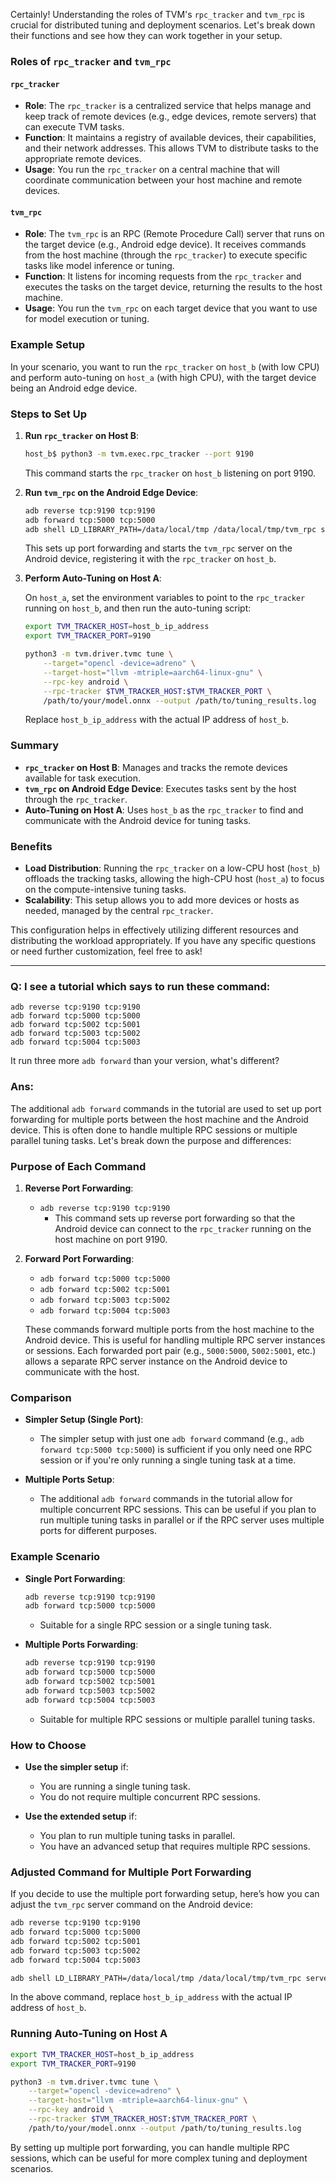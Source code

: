 Certainly! Understanding the roles of TVM's `rpc_tracker` and `tvm_rpc` is crucial for distributed tuning and deployment scenarios. Let's break down their functions and see how they can work together in your setup.

### Roles of `rpc_tracker` and `tvm_rpc`

#### `rpc_tracker`

- **Role**: The `rpc_tracker` is a centralized service that helps manage and keep track of remote devices (e.g., edge devices, remote servers) that can execute TVM tasks.
- **Function**: It maintains a registry of available devices, their capabilities, and their network addresses. This allows TVM to distribute tasks to the appropriate remote devices.
- **Usage**: You run the `rpc_tracker` on a central machine that will coordinate communication between your host machine and remote devices.

#### `tvm_rpc`

- **Role**: The `tvm_rpc` is an RPC (Remote Procedure Call) server that runs on the target device (e.g., Android edge device). It receives commands from the host machine (through the `rpc_tracker`) to execute specific tasks like model inference or tuning.
- **Function**: It listens for incoming requests from the `rpc_tracker` and executes the tasks on the target device, returning the results to the host machine.
- **Usage**: You run the `tvm_rpc` on each target device that you want to use for model execution or tuning.

### Example Setup

In your scenario, you want to run the `rpc_tracker` on `host_b` (with low CPU) and perform auto-tuning on `host_a` (with high CPU), with the target device being an Android edge device.

### Steps to Set Up

1. **Run `rpc_tracker` on Host B**:

   ```sh
   host_b$ python3 -m tvm.exec.rpc_tracker --port 9190
   ```

   This command starts the `rpc_tracker` on `host_b` listening on port 9190.

2. **Run `tvm_rpc` on the Android Edge Device**:

   ```sh
   adb reverse tcp:9190 tcp:9190
   adb forward tcp:5000 tcp:5000
   adb shell LD_LIBRARY_PATH=/data/local/tmp /data/local/tmp/tvm_rpc server --host=0.0.0.0 --port=5000 --tracker=`host_b_ip_address`:9190 --key=android --port-end=5100
   ```

   This sets up port forwarding and starts the `tvm_rpc` server on the Android device, registering it with the `rpc_tracker` on `host_b`.

3. **Perform Auto-Tuning on Host A**:

   On `host_a`, set the environment variables to point to the `rpc_tracker` running on `host_b`, and then run the auto-tuning script:

   ```sh
   export TVM_TRACKER_HOST=host_b_ip_address
   export TVM_TRACKER_PORT=9190

   python3 -m tvm.driver.tvmc tune \
       --target="opencl -device=adreno" \
       --target-host="llvm -mtriple=aarch64-linux-gnu" \
       --rpc-key android \
       --rpc-tracker $TVM_TRACKER_HOST:$TVM_TRACKER_PORT \
       /path/to/your/model.onnx --output /path/to/tuning_results.log
   ```

   Replace `host_b_ip_address` with the actual IP address of `host_b`.

### Summary

- **`rpc_tracker` on Host B**: Manages and tracks the remote devices available for task execution.
- **`tvm_rpc` on Android Edge Device**: Executes tasks sent by the host through the `rpc_tracker`.
- **Auto-Tuning on Host A**: Uses `host_b` as the `rpc_tracker` to find and communicate with the Android device for tuning tasks.

### Benefits

- **Load Distribution**: Running the `rpc_tracker` on a low-CPU host (`host_b`) offloads the tracking tasks, allowing the high-CPU host (`host_a`) to focus on the compute-intensive tuning tasks.
- **Scalability**: This setup allows you to add more devices or hosts as needed, managed by the central `rpc_tracker`.

This configuration helps in effectively utilizing different resources and distributing the workload appropriately. If you have any specific questions or need further customization, feel free to ask!

---

### Q: I see a tutorial which says to run these command:
```
adb reverse tcp:9190 tcp:9190
adb forward tcp:5000 tcp:5000
adb forward tcp:5002 tcp:5001
adb forward tcp:5003 tcp:5002
adb forward tcp:5004 tcp:5003
```
It run three more `adb forward` than your version, what's different?

### Ans:
The additional `adb forward` commands in the tutorial are used to set up port forwarding for multiple ports between the host machine and the Android device. This is often done to handle multiple RPC sessions or multiple parallel tuning tasks. Let's break down the purpose and differences:

### Purpose of Each Command

1. **Reverse Port Forwarding**:
   - `adb reverse tcp:9190 tcp:9190`
     - This command sets up reverse port forwarding so that the Android device can connect to the `rpc_tracker` running on the host machine on port 9190.

2. **Forward Port Forwarding**:
   - `adb forward tcp:5000 tcp:5000`
   - `adb forward tcp:5002 tcp:5001`
   - `adb forward tcp:5003 tcp:5002`
   - `adb forward tcp:5004 tcp:5003`

   These commands forward multiple ports from the host machine to the Android device. This is useful for handling multiple RPC server instances or sessions. Each forwarded port pair (e.g., `5000:5000`, `5002:5001`, etc.) allows a separate RPC server instance on the Android device to communicate with the host.

### Comparison

- **Simpler Setup (Single Port)**:
  - The simpler setup with just one `adb forward` command (e.g., `adb forward tcp:5000 tcp:5000`) is sufficient if you only need one RPC session or if you're only running a single tuning task at a time.

- **Multiple Ports Setup**:
  - The additional `adb forward` commands in the tutorial allow for multiple concurrent RPC sessions. This can be useful if you plan to run multiple tuning tasks in parallel or if the RPC server uses multiple ports for different purposes.

### Example Scenario

- **Single Port Forwarding**:
  ```sh
  adb reverse tcp:9190 tcp:9190
  adb forward tcp:5000 tcp:5000
  ```

  - Suitable for a single RPC session or a single tuning task.

- **Multiple Ports Forwarding**:
  ```sh
  adb reverse tcp:9190 tcp:9190
  adb forward tcp:5000 tcp:5000
  adb forward tcp:5002 tcp:5001
  adb forward tcp:5003 tcp:5002
  adb forward tcp:5004 tcp:5003
  ```

  - Suitable for multiple RPC sessions or multiple parallel tuning tasks.

### How to Choose

- **Use the simpler setup** if:
  - You are running a single tuning task.
  - You do not require multiple concurrent RPC sessions.

- **Use the extended setup** if:
  - You plan to run multiple tuning tasks in parallel.
  - You have an advanced setup that requires multiple RPC sessions.

### Adjusted Command for Multiple Port Forwarding

If you decide to use the multiple port forwarding setup, here’s how you can adjust the `tvm_rpc` server command on the Android device:

```sh
adb reverse tcp:9190 tcp:9190
adb forward tcp:5000 tcp:5000
adb forward tcp:5002 tcp:5001
adb forward tcp:5003 tcp:5002
adb forward tcp:5004 tcp:5003

adb shell LD_LIBRARY_PATH=/data/local/tmp /data/local/tmp/tvm_rpc server --host=0.0.0.0 --port=5000 --tracker=host_b_ip_address:9190 --key=android --port-end=5100
```

In the above command, replace `host_b_ip_address` with the actual IP address of `host_b`.

### Running Auto-Tuning on Host A

```sh
export TVM_TRACKER_HOST=host_b_ip_address
export TVM_TRACKER_PORT=9190

python3 -m tvm.driver.tvmc tune \
    --target="opencl -device=adreno" \
    --target-host="llvm -mtriple=aarch64-linux-gnu" \
    --rpc-key android \
    --rpc-tracker $TVM_TRACKER_HOST:$TVM_TRACKER_PORT \
    /path/to/your/model.onnx --output /path/to/tuning_results.log
```

By setting up multiple port forwarding, you can handle multiple RPC sessions, which can be useful for more complex tuning and deployment scenarios.